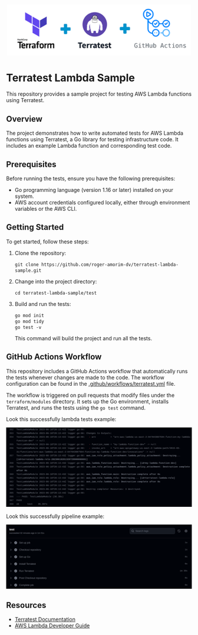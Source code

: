 <p align="center">
  <img width="500" src="images/terratest_logo_with_title.png">
</p>


# Terratest Lambda Sample

This repository provides a sample project for testing AWS Lambda functions using Terratest.

## Overview

The project demonstrates how to write automated tests for AWS Lambda functions using Terratest, a Go library for testing infrastructure code. It includes an example Lambda function and corresponding test code.

## Prerequisites

Before running the tests, ensure you have the following prerequisites:

- Go programming language (version 1.16 or later) installed on your system.
- AWS account credentials configured locally, either through environment variables or the AWS CLI.

## Getting Started

To get started, follow these steps:

1. Clone the repository:

   ```shell
   git clone https://github.com/roger-amorim-dv/terratest-lambda-sample.git
   ```

2. Change into the project directory:

   ```shell
   cd terratest-lambda-sample/test
   ```

3. Build and run the tests:

   ```shell
   go mod init
   go mod tidy
   go test -v
   ```

   This command will build the project and run all the tests.


## GitHub Actions Workflow

This repository includes a GitHub Actions workflow that automatically runs the tests whenever changes are made to the code. The workflow configuration can be found in the [.github/workflows/terratest.yml](.github/workflows/terratest.yml) file.

The workflow is triggered on pull requests that modify files under the `terraform/modules` directory. It sets up the Go environment, installs Terratest, and runs the tests using the `go test` command.

Look this successfully lambda tests example:

![Image Caption](images/terratest_pipeline_success.png)

Look this successfully pipeline example:

![Image Caption](images/terratest_tests_success.png)

## Resources

- [Terratest Documentation](https://terratest.gruntwork.io/docs/)
- [AWS Lambda Developer Guide](https://docs.aws.amazon.com/lambda/latest/dg/welcome.html)